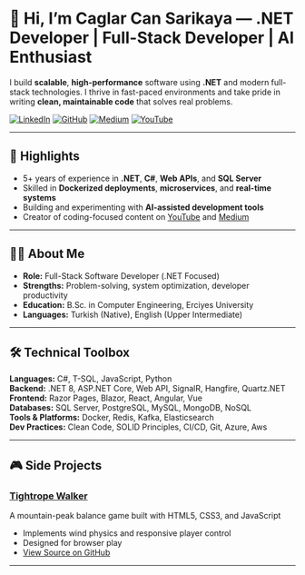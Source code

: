 # 👋 Hi, I’m Caglar Can Sarikaya — .NET Developer | Full-Stack Developer | AI Enthusiast

I build **scalable**, **high-performance** software using **.NET** and modern full-stack technologies. I thrive in fast-paced environments and take pride in writing **clean, maintainable code** that solves real problems.

[![LinkedIn](https://img.shields.io/badge/LinkedIn-0077B5?style=flat&logo=linkedin&logoColor=white)](http://www.linkedin.com/in/caglarcansarikaya)
[![GitHub](https://img.shields.io/badge/GitHub-181717?style=flat&logo=github&logoColor=white)](https://github.com/caglarsarikaya)
[![Medium](https://img.shields.io/badge/Medium-12100E?style=flat&logo=medium&logoColor=white)](https://medium.com/@caglarcansarikaya)
[![YouTube](https://img.shields.io/badge/YouTube-FF0000?style=flat&logo=youtube&logoColor=white)](https://www.youtube.com/@caglarcansarikaya)

---

## 🚀 Highlights

- 5+ years of experience in **.NET**, **C#**, **Web APIs**, and **SQL Server**  
- Skilled in **Dockerized deployments**, **microservices**, and **real-time systems**  
- Building and experimenting with **AI-assisted development tools**  
- Creator of coding-focused content on [YouTube](https://www.youtube.com/@caglarcansarikaya) and [Medium](https://medium.com/@caglarcansarikaya)

---

## 👨‍💻 About Me

- **Role:** Full-Stack Software Developer (.NET Focused)  
- **Strengths:** Problem-solving, system optimization, developer productivity  
- **Education:** B.Sc. in Computer Engineering, Erciyes University  
- **Languages:** Turkish (Native), English (Upper Intermediate)  

---

## 🛠️ Technical Toolbox

**Languages:** C#, T-SQL, JavaScript, Python  
**Backend:** .NET 8, ASP.NET Core, Web API, SignalR, Hangfire, Quartz.NET  
**Frontend:** Razor Pages, Blazor, React, Angular, Vue  
**Databases:** SQL Server, PostgreSQL, MySQL, MongoDB, NoSQL  
**Tools & Platforms:** Docker, Redis, Kafka, Elasticsearch  
**Dev Practices:** Clean Code, SOLID Principles, CI/CD, Git, Azure, Aws

---

## 🎮 Side Projects

### [Tightrope Walker](https://caglarsarikaya.github.io/TightropeWalker/)  
A mountain-peak balance game built with HTML5, CSS3, and JavaScript  
- Implements wind physics and responsive player control  
- Designed for browser play  
- [View Source on GitHub](https://github.com/caglarsarikaya/TightropeWalker)

---
